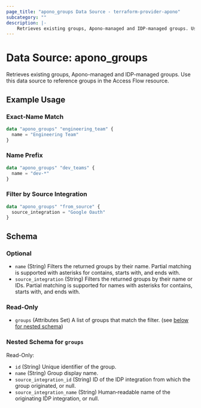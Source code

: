 ```yaml
---
page_title: "apono_groups Data Source - terraform-provider-apono"
subcategory: ""
description: |-
    Retrieves existing groups, Apono-managed and IDP-managed groups. Use this data source to reference groups in the Access Flow resource.
---
```


# Data Source: apono_groups

Retrieves existing groups, Apono-managed and IDP-managed groups. Use this data source to reference groups in the Access Flow resource.

## Example Usage

### Exact‑Name Match

```terraform
data "apono_groups" "engineering_team" {
  name = "Engineering Team"
}
```

### Name Prefix

```terraform
data "apono_groups" "dev_teams" {
  name = "dev-*"
}
```

### Filter by Source Integration

```terraform
data "apono_groups" "from_source" {
  source_integration = "Google Oauth"
}
```

<!-- schema generated by tfplugindocs -->
## Schema

### Optional

- `name` (String) Filters the returned groups by their name. Partial matching is supported with asterisks for contains, starts with, and ends with.
- `source_integration` (String) Filters the returned groups by their name or IDs. Partial matching is supported for names with asterisks for contains, starts with, and ends with.

### Read-Only

- `groups` (Attributes Set) A list of groups that match the filter. (see [below for nested schema](#nestedatt--groups))

<a id="nestedatt--groups"></a>
### Nested Schema for `groups`

Read-Only:

- `id` (String) Unique identifier of the group.
- `name` (String) Group display name.
- `source_integration_id` (String) ID of the IDP integration from which the group originated, or null.
- `source_integration_name` (String) Human‑readable name of the originating IDP integration, or null.
